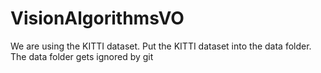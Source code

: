 # VisionAlgorithmsVO

We are using the KITTI dataset. Put the KITTI dataset into the data folder. The data folder gets ignored by git